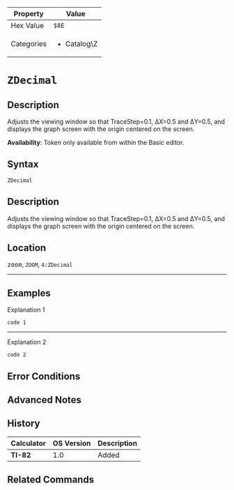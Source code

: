 | Property      | Value |
|---------------|-------|
| Hex Value     | `$8E`|
| Categories    | <ul><li>Catalog\Z</li></ul> |

# `ZDecimal`

## Description
Adjusts the viewing window so that TraceStep=0.1, ΔX=0.5 and ΔY=0.5, and displays the graph screen with the origin centered on the screen.


<b>Availability</b>: Token only available from within the Basic editor.

## Syntax
`ZDecimal`

## Description
Adjusts the viewing window so that TraceStep=0.1, ΔX=0.5 and ΔY=0.5, and displays the graph screen with the origin centered on the screen.

## Location
<kbd>zoom</kbd>, `ZOOM`, `4:ZDecimal`
<hr>

## Examples

Explanation 1
```ti-basic
code 1
```
---
Explanation 2
```ti-basic
code 2
```

## Error Conditions


## Advanced Notes


## History
| Calculator | OS Version | Description |
|------------|------------|-------------|
| <b>TI-82</b> | 1.0 | Added

## Related Commands

    